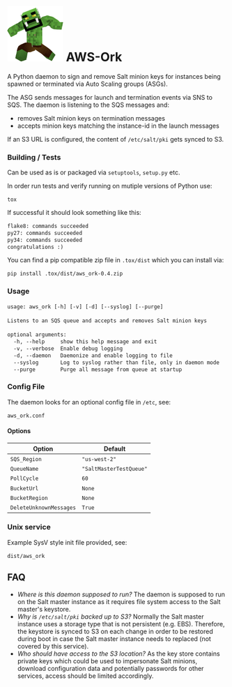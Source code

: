 # ![Logo](https://github.com/TriNimbus/aws-ork/blob/master/logo.png) AWS-Ork
A Python daemon to sign and remove Salt minion keys for instances being spawned
or terminated via Auto Scaling groups (ASGs).

The ASG sends messages for launch and termination events via SNS to SQS.
The daemon is listening to the SQS messages and:
* removes Salt minion keys on termination messages
* accepts minion keys matching the instance-id in the launch messages

If an S3 URL is configured, the content of `/etc/salt/pki` gets synced to S3.

### Building / Tests
Can be used as is or packaged via `setuptools`, `setup.py` etc.

In order run tests and verify running on mutiple versions of Python use:
```
tox
```
If successful it should look something like this:
```
flake8: commands succeeded
py27: commands succeeded
py34: commands succeeded
congratulations :)
```
You can find a pip compatible zip file in `.tox/dist`
which you can install via:
```
pip install .tox/dist/aws_ork-0.4.zip
```

### Usage
```
usage: aws_ork [-h] [-v] [-d] [--syslog] [--purge]

Listens to an SQS queue and accepts and removes Salt minion keys

optional arguments:
  -h, --help     show this help message and exit
  -v, --verbose  Enable debug logging
  -d, --daemon   Daemonize and enable logging to file
  --syslog       Log to syslog rather than file, only in daemon mode
  --purge        Purge all message from queue at startup
```
### Config File
The daemon looks for an optional config file in `/etc`, see:
```
aws_ork.conf
```

#### Options

| Option                  | Default                  |
| ----------------------- | ------------------------ |
| `SQS_Region`            |  `"us-west-2"`           |
| `QueueName`             |  `"SaltMasterTestQueue"` |
| `PollCycle`             |  `60`                    |
| `BucketUrl`             |  `None`                  |
| `BucketRegion`          |  `None`                  |
| `DeleteUnknownMessages` |  `True`                  |


### Unix service
Example SysV style init file provided, see:
```
dist/aws_ork
```

## FAQ

- *Where is this daemon supposed to run?*
  The daemon is supposed to run on the Salt master instance as it requires file system access to the Salt master's keystore.
- *Why is `/etc/salt/pki` backed up to S3?*
  Normally the Salt master instance uses a storage type that is not persistent (e.g. EBS). Therefore, the keystore is synced to S3 on each change in order to be restored during boot in case the Salt master instance needs to replaced (not covered by this service).
- *Who should have access to the S3 location?*
  As the key store contains private keys which could be used to impersonate Salt minions, download configuration data and potentially passwords for other services, access should be limited accordingly.
